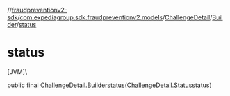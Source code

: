 //[fraudpreventionv2-sdk](../../../../index.md)/[com.expediagroup.sdk.fraudpreventionv2.models](../../index.md)/[ChallengeDetail](../index.md)/[Builder](index.md)/[status](status.md)

# status

[JVM]\

public final [ChallengeDetail.Builder](index.md)[status](status.md)([ChallengeDetail.Status](../-status/index.md)status)

